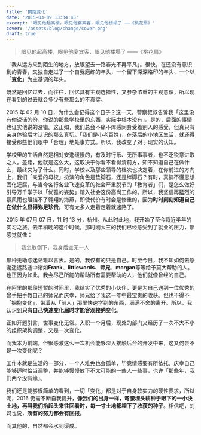 ```yaml
---
title: '拥抱变化'
date: '2015-03-09 13:34:45'
excerpt: '眼见他起高楼，眼见他宴宾客，眼见他楼塌了 ——《桃花扇》'
cover: '/assets/blog/change/cover.png'
draft: true
---
```


> 眼见他起高楼，眼见他宴宾客，眼见他楼塌了
> ——《桃花扇》

「我从远方来到陌生的地方，放眼望去一路春光不再平凡」。很快，在还没有意识到的青春，又独自走过了一个自我磨练的年头，一个留下深深烙印的年头、一个以「**变化**」为主基调的年头。

既然是回忆过去，而往往，回忆具有主观选择性，又参杂浓重的主观意识，所以现在看到的过去就会多少有些那么的不真实。

2015 年 02 月 10 日，为什么会记得这个日子？这一天，警察叔叔告诉我「这里没有你说话的份，你说的那些学校里的东西，实际中根本没有」。是的，后面的事情也证实他说的没错。这正如，我们总会不痛不痒感同身受着别人的感受，但真只有亲身体验后才认识的那么真切。「我们是小老百姓」，在落后的小地区生活，就还得接受那些他们眼中「合理」地处事方式。所以，我改变了对于现实的认知。

学校里的生活自然是相对安逸缓慢的，有及时行乐、无所事事者，也不乏锐意进取之人。差距，他就是这么大，这取决于你看不看得清前方，知不知道自己在做什么，最终又为了什么。同时，学校以及那些领导的档次也决定着，在你前进的方向上，我们「亲爱的母校」扮演的角色是垫脚石，还是绊脚石？有时，真搞不懂思想固化迂腐，与当今各行各业飞速变革的社会严重脱节的「教育者」们，是怎么做好引导万千学子以「优雅的姿势」踏入社会这份高尚工作的。所以，我坚信再猛烈的暴风雨也阻挡不了翱翔的海燕，即使代价有时会是惨重的，因为**时时刻刻知道自己在做什么显得弥足珍贵**。可有太多人走着走着就迷路了。

2015 年 07月 07 日，11 时 13 分，杭州。从此时此地，我开始了至今将近半年的实习之旅。去年稍晚的这个时候，那时刚大三的我们已经感受到了就业的压力，那感觉就像：

> 我怎敢倒下，我身后空无一人

那种无助与迷茫难以言表。是的，我仅有的只是自己。时至今日，我不知如何去感谢遥远路途中诸如**Frank**、**littlewords**、**师兄**、**morgan**等等给予莫大帮助的人。也正因为如此，我会尽己所能的帮助所有需要帮助的人，他们就像曾经的自己。

在阿里的那段短暂的时间里，我结实了优秀的小伙伴，更是为自己遇到一位优秀的曾手把手教自己的师兄而庆幸，师兄给了我这一年中最宝贵的收获。但也不得不「拥抱变化」，带着从「前人」那里快速学到的东西，满满不舍的离开。所以，我认识到**只有自己快速变化届时才能客观接纳变化**。

正如开题引言，世事变化无常。入职一个月后，现处的部门又经历了一次不大不小的组织架构调整，又是一次变化。

而我本为前端，但很感激这么一次机会能够深入接触后台的开发中来，这又何尝不是一次变化呢？

工作本就是生活的一部分，一个人难免也会孤单，毕竟情感要有所依托，庆幸自己能够适时恰当调整，并能够慢慢放下不太可能的一些人一些事，也许「那些年，我们两个没有缘」。

我们还是能够很简单的看到，一切「变化」都是对于自身软实力的硬性要求，所以呢，2016 仍需不断自我提升，**像我们的出身一样，弯腰埋头耕种于眼下的一小块土地，再当我们抬起头来往回看时，每一寸土地都埋下了收获的种子**。相信吧，刘妈也说，**所有的努力都会有回报**。

而其他的，自然都会水到渠成。